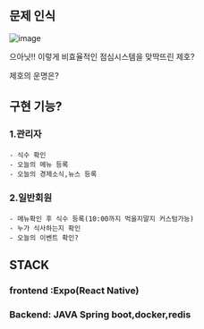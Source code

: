 ## 문제 인식

![image](https://github.com/user-attachments/assets/28c29f82-9060-40b8-91c6-5b2c414d8d53)



으아닛!! 이렇게 비효율적인 점심시스템을 맞딱뜨린 제호?

제호의 운명은?

## 구현 기능?

### 1.관리자
    - 식수 확인 
    - 오늘의 메뉴 등록
    - 오늘의 경제소식,뉴스 등록
    
### 2.일반회원
    - 메뉴확인 후 식수 등록(10:00까지 먹을지말지 커스텀가능)
    - 누가 식사하는지 확인
    - 오늘의 이벤트 확인?
## STACK

### frontend :Expo(React Native)
### Backend: JAVA Spring boot,docker,redis

